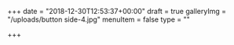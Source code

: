 +++
date = "2018-12-30T12:53:37+00:00"
draft = true
galleryImg = "/uploads/button side-4.jpg"
menuItem = false
type = ""

+++
